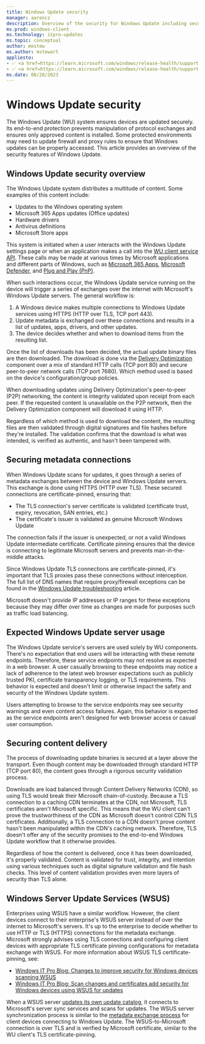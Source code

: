 ```yaml
---
title: Windows Update security
manager: aaroncz
description: Overview of the security for Windows Update including security for the metadata exchange and content download.
ms.prod: windows-client
ms.technology: itpro-updates
ms.topic: conceptual
author: mestew
ms.author: mstewart
appliesto: 
- ✅ <a href=https://learn.microsoft.com/windows/release-health/supported-versions-windows-client target=_blank>Windows 11</a>
- ✅ <a href=https://learn.microsoft.com/windows/release-health/supported-versions-windows-client target=_blank>Windows 10</a>	
ms.date: 08/28/2023
---
```


# Windows Update security

The Windows Update (WU) system ensures devices are updated securely. Its end-to-end protection prevents manipulation of protocol exchanges and ensures only approved content is installed. Some protected environments may need to update firewall and proxy rules to ensure that Windows updates can be properly accessed. This article provides an overview of the security features of Windows Update.

## Windows Update security overview

The Windows Update system distributes a multitude of content. Some examples of this content include:

- Updates to the Windows operating system
- Microsoft 365 Apps updates (Office updates)
- Hardware drivers
- Antivirus definitions
- Microsoft Store apps

This system is initiated when a user interacts with the Windows Update settings page or when an application makes a call into the [WU client service API](/windows/win32/api/_wua/). These calls may be made at various times by Microsoft applications and different parts of Windows, such as [Microsoft 365 Apps](/officeupdates/update-history-microsoft365-apps-by-date), [Microsoft Defender](/microsoft-365/security/defender-endpoint/manage-updates-baselines-microsoft-defender-antivirus), and [Plug and Play (PnP)](/windows-hardware/drivers/kernel/introduction-to-plug-and-play).

When such interactions occur, the Windows Update service running on the device will trigger a series of exchanges over the internet with Microsoft's Windows Update servers. The general workflow is:

1. A Windows device makes multiple connections to Windows Update services using HTTPS (HTTP over TLS, TCP port 443).
1. Update metadata is exchanged over these connections and results in a list of updates, apps, drivers, and other updates.
1. The device decides whether and when to download items from the resulting list.

Once the list of downloads has been decided, the actual update binary files are then downloaded. The download is done via the [Delivery Optimization](/windows/deployment/do/waas-delivery-optimization) component over a mix of standard HTTP calls (TCP port 80) and secure peer-to-peer network calls (TCP port 7680). Which method used is based on the device's configuration/group policies.

When downloading updates using Delivery Optimization's peer-to-peer (P2P) networking, the content is integrity validated upon receipt from each peer. If the requested content is unavailable on the P2P network, then the Delivery Optimization component will download it using HTTP.

Regardless of which method is used to download the content, the resulting files are then validated through digital signatures and file hashes before they're installed. The validation confirms that the download is what was intended, is verified as authentic, and hasn't been tampered with.

## Securing metadata connections

When Windows Update scans for updates, it goes through a series of metadata exchanges between the device and Windows Update servers. This exchange is done using HTTPS (HTTP over TLS). These secured connections are certificate-pinned, ensuring that:

- The TLS connection's server certificate is validated (certificate trust, expiry, revocation, SAN entries, etc.)  
- The certificate's issuer is validated as genuine Microsoft Windows Update

The connection fails if the issuer is unexpected, or not a valid Windows Update intermediate certificate. Certificate pinning ensures that the device is connecting to legitimate Microsoft servers and prevents man-in-the-middle attacks.

Since Windows Update TLS connections are certificate-pinned, it's important that TLS proxies pass these connections without interception. The full list of DNS names that require proxy/firewall exceptions can be found in the [Windows Update troubleshooting](/troubleshoot/windows-client/deployment/windows-update-issues-troubleshooting?toc=/windows/deployment/toc.json&bc=/windows/deployment/breadcrumb/toc.json#device-cannot-access-update-files) article.

Microsoft doesn't provide IP addresses or IP ranges for these exceptions because they may differ over time as changes are made for purposes such as traffic load balancing.

## Expected Windows Update server usage

The Windows Update service's servers are used solely by WU components. There's no expectation that end users will be interacting with these remote endpoints. Therefore, these service endpoints may not resolve as expected in a web browser. A user casually browsing to these endpoints may notice a lack of adherence to the latest web browser expectations such as publicly trusted PKI, certificate transparency logging, or TLS requirements. This behavior is expected and doesn't limit or otherwise impact the safety and security of the Windows Update system.

Users attempting to browse to the service endpoints may see security warnings and even content access failures. Again, this behavior is expected as the service endpoints aren't designed for web browser access or casual user consumption.

## Securing content delivery

The process of downloading update binaries is secured at a layer above the transport. Even though content may be downloaded through standard HTTP (TCP port 80), the content goes through a rigorous security validation process.

Downloads are load balanced through Content Delivery Networks (CDN), so using TLS would break their Microsoft chain-of-custody. Because a TLS connection to a caching CDN terminates at the CDN, not Microsoft, TLS certificates aren't Microsoft specific. This means that the WU client can't prove the trustworthiness of the CDN as Microsoft doesn't control CDN TLS certificates. Additionally, a TLS connection to a CDN doesn't prove content hasn't been manipulated within the CDN's caching network. Therefore, TLS doesn't offer any of the security promises to the end-to-end Windows Update workflow that it otherwise provides.

Regardless of how the content is delivered, once it has been downloaded, it's properly validated. Content is validated for trust, integrity, and intention using various techniques such as digital signature validation and file hash checks. This level of content validation provides even more layers of security than TLS alone.

## Windows Server Update Services (WSUS)

Enterprises using WSUS have a similar workflow. However, the client devices connect to their enterprise's WSUS server instead of over the internet to Microsoft's servers. It's up to the enterprise to decide whether to use HTTP or TLS (HTTPS) connections for the metadata exchange. Microsoft strongly advises using TLS connections and configuring client devices with appropriate TLS certificate pinning configurations for metadata exchange with WSUS. For more information about WSUS TLS certificate-pinning, see:

- [Windows IT Pro Blog: Changes to improve security for Windows devices scanning WSUS](https://techcommunity.microsoft.com/t5/windows-it-pro-blog/changes-to-improve-security-for-windows-devices-scanning-wsus/ba-p/1645547)
- [Windows IT Pro Blog: Scan changes and certificates add security for Windows devices using WSUS for updates](https://techcommunity.microsoft.com/t5/windows-it-pro-blog/scan-changes-and-certificates-add-security-for-windows-devices/ba-p/2053668)

When a WSUS server [updates its own update catalog](/windows-server/administration/windows-server-update-services/manage/setting-up-update-synchronizations), it connects to Microsoft's server sync services and scans for updates. The WSUS server synchronization process is similar to the [metadata exchange process](#securing-metadata-connections) for client devices connecting to Windows Update. The WSUS-to-Microsoft connection is over TLS and is verified by Microsoft certificate, similar to the WU client's TLS certificate-pinning.
